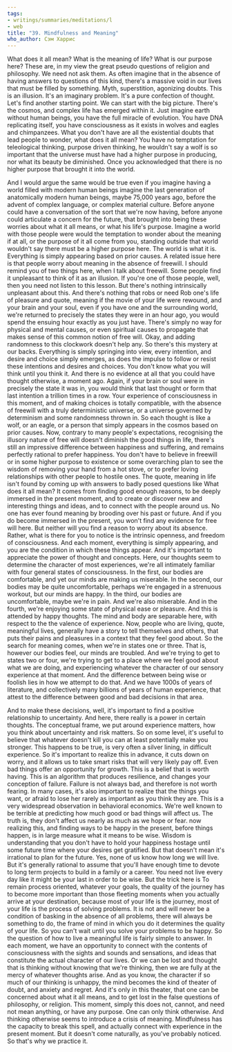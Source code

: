 ```yaml
---
tags:
- writings/summaries/meditations/l
- web
title: "39. Mindfulness and Meaning"
who_author: Сэм Харрис
---
```


What does it all mean? What is the meaning of life? What is our purpose here? These are, in my view the great pseudo questions of religion and philosophy. We need not ask them. As often imagine that in the absence of having answers to questions of this kind, there's a massive void in our lives that must be filled by something. Myth, superstition, agonizing doubts. This is an illusion. It's an imaginary problem. It's a pure confection of thought. Let's find another starting point. We can start with the big picture. There's the cosmos, and complex life has emerged within it. Just imagine earth without human beings, you have the full miracle of evolution. You have DNA replicating itself, you have consciousness as it exists in wolves and eagles and chimpanzees. What you don't have are all the existential doubts that lead people to wonder, what does it all mean? You have no temptation for teleological thinking, purpose driven thinking, he wouldn't say a wolf is so important that the universe must have had a higher purpose in producing, nor what its beauty be diminished. Once you acknowledged that there is no higher purpose that brought it into the world.

  
And I would argue the same would be true even if you imagine having a world filled with modern human beings imagine the last generation of anatomically modern human beings, maybe 75,000 years ago, before the advent of complex language, or complex material culture. Before anyone could have a conversation of the sort that we're now having, before anyone could articulate a concern for the future, that brought into being these worries about what it all means, or what his life's purpose. Imagine a world with those people were would the temptation to wonder about the meaning if at all, or the purpose of it all come from you, standing outside that world wouldn't say there must be a higher purpose here. The world is what it is. Everything is simply appearing based on prior causes. A related issue here is that people worry about meaning in the absence of freewill. I should remind you of two things here, when I talk about freewill. Some people find it unpleasant to think of it as an illusion. If you're one of those people, well, then you need not listen to this lesson. But there's nothing intrinsically unpleasant about this. And there's nothing that robs or need Rob one's life of pleasure and quote, meaning if the movie of your life were rewound, and your brain and your soul, even if you have one and the surrounding world, we're returned to precisely the states they were in an hour ago, you would spend the ensuing hour exactly as you just have. There's simply no way for physical and mental causes, or even spiritual causes to propagate that makes sense of this common notion of free will. Okay, and adding randomness to this clockwork doesn't help any. So there's this mystery at our backs. Everything is simply springing into view, every intention, and desire and choice simply emerges, as does the impulse to follow or resist these intentions and desires and choices. You don't know what you will think until you think it. And there is no evidence at all that you could have thought otherwise, a moment ago. Again, if your brain or soul were in precisely the state it was in, you would think that last thought or form that last intention a trillion times in a row. Your experience of consciousness in this moment, and of making choices is totally compatible, with the absence of freewill with a truly deterministic universe, or a universe governed by determinism and some randomness thrown in. So each thought is like a wolf, or an eagle, or a person that simply appears in the cosmos based on prior causes. Now, contrary to many people's expectations, recognising the illusory nature of free will doesn't diminish the good things in life, there's still an impressive difference between happiness and suffering, and remains perfectly rational to prefer happiness. You don't have to believe in freewill or in some higher purpose to existence or some overarching plan to see the wisdom of removing your hand from a hot stove, or to prefer loving relationships with other people to hostile ones. The quote, meaning in life isn't found by coming up with answers to badly posed questions like What does it all mean? It comes from finding good enough reasons, to be deeply immersed in the present moment, and to create or discover new and interesting things and ideas, and to connect with the people around us. No one has ever found meaning by brooding over his past or future. And if you do become immersed in the present, you won't find any evidence for free will here. But neither will you find a reason to worry about its absence. Rather, what is there for you to notice is the intrinsic openness, and freedom of consciousness. And each moment, everything is simply appearing, and you are the condition in which these things appear. And it's important to appreciate the power of thought and concepts. Here, our thoughts seem to determine the character of most experiences, we're all intimately familiar with four general states of consciousness. In the first, our bodies are comfortable, and yet our minds are making us miserable. In the second, our bodies may be quite uncomfortable, perhaps we're engaged in a strenuous workout, but our minds are happy. In the third, our bodies are uncomfortable, maybe we're in pain. And we're also miserable. And in the fourth, we're enjoying some state of physical ease or pleasure. And this is attended by happy thoughts. The mind and body are separable here, with respect to the the valence of experience. Now, people who are living, quote, meaningful lives, generally have a story to tell themselves and others, that puts their pains and pleasures in a context that they feel good about. So the search for meaning comes, when we're in states one or three. That is, however our bodies feel, our minds are troubled. And we're trying to get to states two or four, we're trying to get to a place where we feel good about what we are doing, and experiencing whatever the character of our sensory experience at that moment. And the difference between being wise or foolish lies in how we attempt to do that. And we have 1000s of years of literature, and collectively many billions of years of human experience, that attest to the difference between good and bad decisions in that area.

And to make these decisions, well, it's important to find a positive relationship to uncertainty. And here, there really is a power in certain thoughts. The conceptual frame, we put around experience matters, how you think about uncertainty and risk matters. So on some level, it's useful to believe that whatever doesn't kill you can at least potentially make you stronger. This happens to be true, is very often a silver lining, in difficult experience. So it's important to realize this in advance, it cuts down on worry, and it allows us to take smart risks that will very likely pay off. Even bad things offer an opportunity for growth. This is a belief that is worth having. This is an algorithm that produces resilience, and changes your conception of failure. Failure is not always bad, and therefore is not worth fearing. In many cases, it's also important to realize that the things you want, or afraid to lose her rarely as important as you think they are. This is a very widespread observation in behavioral economics. We're well known to be terrible at predicting how much good or bad things will affect us. The truth is, they don't affect us nearly as much as we hope or fear. now realizing this, and finding ways to be happy in the present, before things happen, is in large measure what it means to be wise. Wisdom is understanding that you don't have to hold your happiness hostage until some future time where your desires get gratified. But that doesn't mean it's irrational to plan for the future. Yes, none of us know how long we will live. But it's generally rational to assume that you'll have enough time to devote to long term projects to build in a family or a career. You need not live every day like it might be your last in order to be wise. But the trick here is To remain process oriented, whatever your goals, the quality of the journey has to become more important than those fleeting moments when you actually arrive at your destination, because most of your life is the journey, most of your life is the process of solving problems. It is not and will never be a condition of basking in the absence of all problems, there will always be something to do, the frame of mind in which you do it determines the quality of your life. So you can't wait until you solve your problems to be happy. So the question of how to live a meaningful life is fairly simple to answer. In each moment, we have an opportunity to connect with the contents of consciousness with the sights and sounds and sensations, and ideas that constitute the actual character of our lives. Or we can be lost and thought that is thinking without knowing that we're thinking, then we are fully at the mercy of whatever thoughts arise. And as you know, the character if so much of our thinking is unhappy, the mind becomes the kind of theater of doubt, and anxiety and regret. And it's only in this theater, that one can be concerned about what it all means, and to get lost in the false questions of philosophy, or religion. This moment, simply this does not, cannot, and need not mean anything, or have any purpose. One can only think otherwise. And thinking otherwise seems to introduce a crisis of meaning. Mindfulness has the capacity to break this spell, and actually connect with experience in the present moment. But it doesn't come naturally, as you've probably noticed. So that's why we practice it.